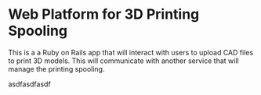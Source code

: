 Web Platform for 3D Printing Spooling
=====================================

This is a a Ruby on Rails app that will interact with users to upload CAD files to print 3D models.
This will communicate with another service that will manage the printing spooling.

asdfasdfasdf
